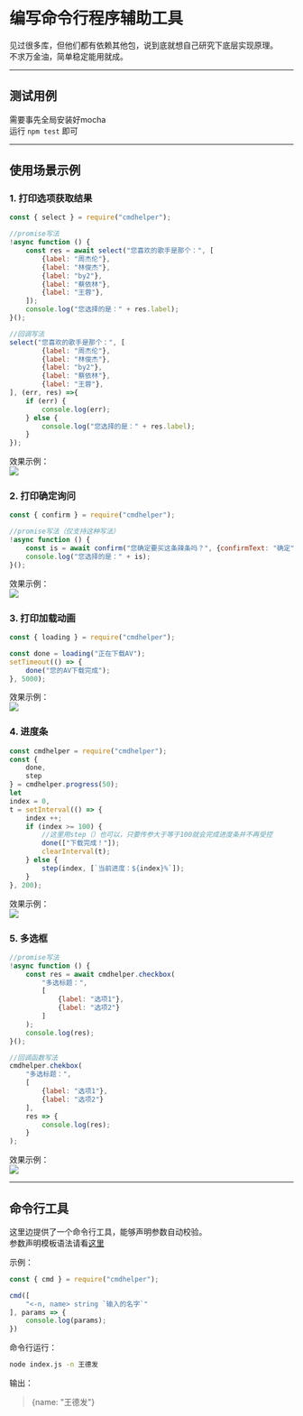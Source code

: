 # 编写命令行程序辅助工具

见过很多库，但他们都有依赖其他包，说到底就想自己研究下底层实现原理。  
不求万金油，简单稳定能用就成。   

***

## 测试用例
需要事先全局安装好mocha  
运行 ```npm test``` 即可

***

## 使用场景示例

### 1. 打印选项获取结果
```js
const { select } = require("cmdhelper");

//promise写法
!async function () {
    const res = await select("您喜欢的歌手是那个：", [
        {label: "周杰伦"},
        {label: "林俊杰"},
        {label: "by2"},
        {label: "蔡依林"},
        {label: "王蓉"},
    ]);
    console.log("您选择的是：" + res.label);
}();

//回调写法
select("您喜欢的歌手是那个：", [
        {label: "周杰伦"},
        {label: "林俊杰"},
        {label: "by2"},
        {label: "蔡依林"},
        {label: "王蓉"},
], (err, res) =>{
    if (err) {
        console.log(err);
    } else {
        console.log("您选择的是：" + res.label);
    }
});
```
效果示例：   
![](./doc/img/select.gif)

### 2. 打印确定询问
```js
const { confirm } = require("cmdhelper");

//promise写法（仅支持这种写法）
!async function () {
    const is = await confirm("您确定要买这条辣条吗？", {confirmText: "确定", cancelText: "取消"});
    console.log("您选择的是：" + is);
}();
```
效果示例：   
![](./doc/img/confirm.gif)

### 3. 打印加载动画
```js
const { loading } = require("cmdhelper");

const done = loading("正在下载AV");
setTimeout(() => {
    done("您的AV下载完成");
}, 5000);
```
效果示例：   
![](./doc/img/loading.gif)

### 4. 进度条
```js
const cmdhelper = require("cmdhelper");
const {
    done,
    step
} = cmdhelper.progress(50);
let 
index = 0,
t = setInterval(() => {
    index ++;
    if (index >= 100) {
        //这里用step（）也可以，只要传参大于等于100就会完成进度条并不再受控
        done(["下载完成！"]);
        clearInterval(t);
    } else {
        step(index, [`当前进度：${index}%`]);
    }
}, 200);    
```
效果示例：   
![](./doc/img/progress.gif)

### 5. 多选框
```js
//promise写法
!async function () {
    const res = await cmdhelper.checkbox(
        "多选标题：",
        [
            {label: "选项1"},
            {label: "选项2"}
        ]
    );
    console.log(res);
}();

//回调函数写法
cmdhelper.chekbox(
    "多选标题：",
    [
        {label: "选项1"},
        {label: "选项2"}
    ],
    res => {
        console.log(res);
    }
);
```
效果示例：   
![](../cmdhelper/doc/img/checkbox.gif)

***

## 命令行工具

这里边提供了一个命令行工具，能够声明参数自动校验。  
参数声明模板语法请看[这里](./lib/cmd/README.md)

示例：   
```js
const { cmd } = require("cmdhelper");

cmd([
    "<-n, name> string `输入的名字`"
], params => {
    console.log(params);
})
```
命令行运行：   
```bash
node index.js -n 王德发
```
输出：   
> {name: "王德发"}

